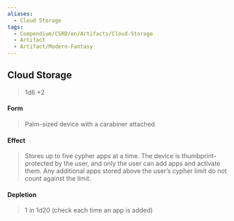 ```yaml
---
aliases:
  - Cloud Storage
tags:
  - Compendium/CSRD/en/Artifacts/Cloud-Storage
  - Artifact
  - Artifact/Modern-Fantasy
---
```

  
    
## Cloud Storage  
>1d6 +2  
#### Form  
> Palm-sized device with a carabiner attached    
#### Effect  
> Stores up to five cypher apps at a time. The device is thumbprint-protected by the user, and only the user can add apps and activate them. Any additional apps stored above the user’s cypher limit do not count against the limit.   
#### Depletion   
>1 in 1d20 (check each time an app is added)  
  
